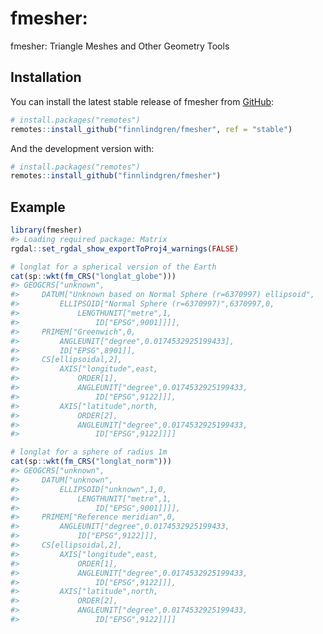 
<!-- README.md is generated from README.Rmd. Please edit that file -->

# fmesher:

<!-- badges: start -->

<!-- badges: end -->

fmesher: Triangle Meshes and Other Geometry Tools

## Installation

You can install the latest stable release of fmesher from
[GitHub](https://github.com/):

``` r
# install.packages("remotes")
remotes::install_github("finnlindgren/fmesher", ref = "stable")
```

And the development version with:

``` r
# install.packages("remotes")
remotes::install_github("finnlindgren/fmesher")
```

## Example

``` r
library(fmesher)
#> Loading required package: Matrix
rgdal::set_rgdal_show_exportToProj4_warnings(FALSE)

# longlat for a spherical version of the Earth
cat(sp::wkt(fm_CRS("longlat_globe")))
#> GEOGCRS["unknown",
#>     DATUM["Unknown based on Normal Sphere (r=6370997) ellipsoid",
#>         ELLIPSOID["Normal Sphere (r=6370997)",6370997,0,
#>             LENGTHUNIT["metre",1,
#>                 ID["EPSG",9001]]]],
#>     PRIMEM["Greenwich",0,
#>         ANGLEUNIT["degree",0.0174532925199433],
#>         ID["EPSG",8901]],
#>     CS[ellipsoidal,2],
#>         AXIS["longitude",east,
#>             ORDER[1],
#>             ANGLEUNIT["degree",0.0174532925199433,
#>                 ID["EPSG",9122]]],
#>         AXIS["latitude",north,
#>             ORDER[2],
#>             ANGLEUNIT["degree",0.0174532925199433,
#>                 ID["EPSG",9122]]]]

# longlat for a sphere of radius 1m
cat(sp::wkt(fm_CRS("longlat_norm")))
#> GEOGCRS["unknown",
#>     DATUM["unknown",
#>         ELLIPSOID["unknown",1,0,
#>             LENGTHUNIT["metre",1,
#>                 ID["EPSG",9001]]]],
#>     PRIMEM["Reference meridian",0,
#>         ANGLEUNIT["degree",0.0174532925199433,
#>             ID["EPSG",9122]]],
#>     CS[ellipsoidal,2],
#>         AXIS["longitude",east,
#>             ORDER[1],
#>             ANGLEUNIT["degree",0.0174532925199433,
#>                 ID["EPSG",9122]]],
#>         AXIS["latitude",north,
#>             ORDER[2],
#>             ANGLEUNIT["degree",0.0174532925199433,
#>                 ID["EPSG",9122]]]]
```
